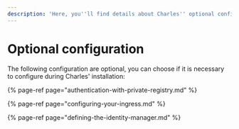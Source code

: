 ```yaml
---
description: 'Here, you''ll find details about Charles'' optional configurations.'
---
```


# Optional configuration

The following configuration are optional, you can choose if it is necessary to configure during Charles' installation: 

{% page-ref page="authentication-with-private-registry.md" %}

{% page-ref page="configuring-your-ingress.md" %}

{% page-ref page="defining-the-identity-manager.md" %}



